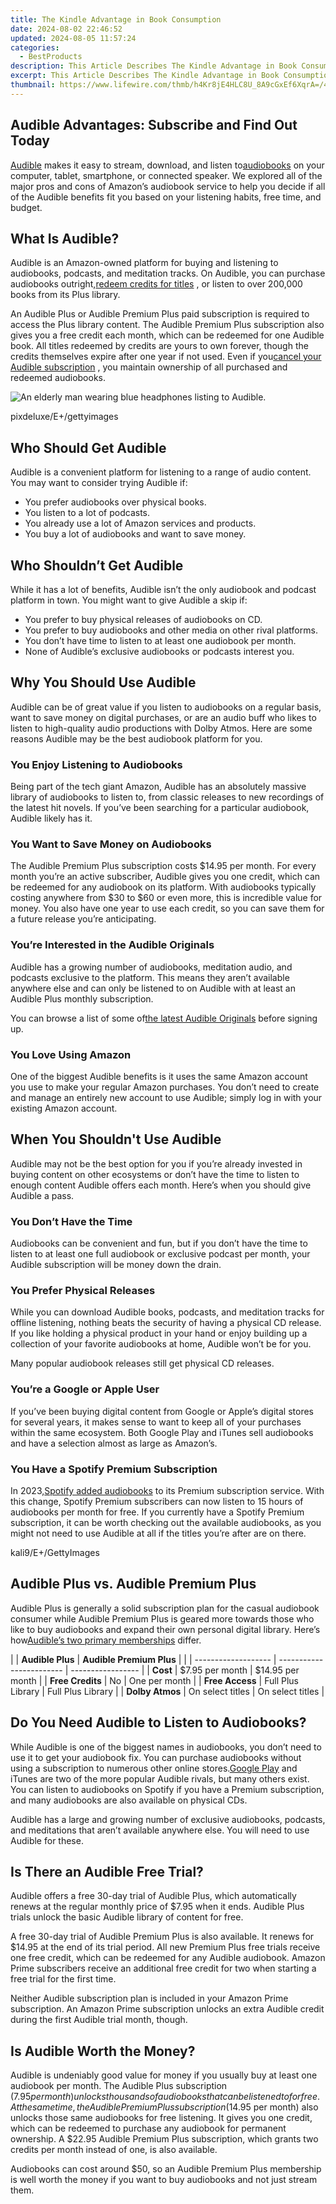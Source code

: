 ```yaml
---
title: The Kindle Advantage in Book Consumption
date: 2024-08-02 22:46:52
updated: 2024-08-05 11:57:24
categories:
  - BestProducts
description: This Article Describes The Kindle Advantage in Book Consumption
excerpt: This Article Describes The Kindle Advantage in Book Consumption
thumbnail: https://www.lifewire.com/thmb/h4Kr8jE4HLC8U_8A9cGxEf6XqrA=/400x300/filters:no_upscale():max_bytes(150000):strip_icc():format(webp)/should-you-buy-a-kindle-5270180-b1c49aad9c1142dc8722cfdb5d02072c.jpg
---
```


## Audible Advantages: Subscribe and Find Out Today
[Audible](https://www.lifewire.com/how-does-audible-work-4178927) makes it easy to stream, download, and listen to[audiobooks](https://www.lifewire.com/what-are-audiobooks-2438535) on your computer, tablet, smartphone, or connected speaker. We explored all of the major pros and cons of Amazon’s audiobook service to help you decide if all of the Audible benefits fit you based on your listening habits, free time, and budget.

## What Is Audible?

 Audible is an Amazon-owned platform for buying and listening to audiobooks, podcasts, and meditation tracks. On Audible, you can purchase audiobooks outright,[redeem credits for titles](https://www.lifewire.com/get-credits-on-audible-5074426) , or listen to over 200,000 books from its Plus library.

 An Audible Plus or Audible Premium Plus paid subscription is required to access the Plus library content. The Audible Premium Plus subscription also gives you a free credit each month, which can be redeemed for one Audible book. All titles redeemed by credits are yours to own forever, though the credits themselves expire after one year if not used. Even if you[cancel your Audible subscription](https://www.lifewire.com/how-to-cancel-audible-4178930) , you maintain ownership of all purchased and redeemed audiobooks.  

![An elderly man wearing blue headphones listing to Audible.](https://www.lifewire.com/thmb/2O8nl80k7vDH9fBQuZXX8iU_Yy8=/1500x0/filters:no_upscale():max_bytes(150000):strip_icc():format(webp)/is-audible-worth-it-9eba8a4ceb734298a81ff2e73d09dec9.jpg)

pixdeluxe/E+/gettyimages

## Who Should Get Audible

 Audible is a convenient platform for listening to a range of audio content. You may want to consider trying Audible if:

* You prefer audiobooks over physical books.
* You listen to a lot of podcasts.
* You already use a lot of Amazon services and products.
* You buy a lot of audiobooks and want to save money.

## Who Shouldn’t Get Audible

 While it has a lot of benefits, Audible isn’t the only audiobook and podcast platform in town. You might want to give Audible a skip if:

* You prefer to buy physical releases of audiobooks on CD.
* You prefer to buy audiobooks and other media on other rival platforms.
* You don’t have time to listen to at least one audiobook per month.
* None of Audible’s exclusive audiobooks or podcasts interest you.

## Why You Should Use Audible

 Audible can be of great value if you listen to audiobooks on a regular basis, want to save money on digital purchases, or are an audio buff who likes to listen to high-quality audio productions with Dolby Atmos. Here are some reasons Audible may be the best audiobook platform for you.

### You Enjoy Listening to Audiobooks

 Being part of the tech giant Amazon, Audible has an absolutely massive library of audiobooks to listen to, from classic releases to new recordings of the latest hit novels. If you’ve been searching for a particular audiobook, Audible likely has it.

### You Want to Save Money on Audiobooks

 The Audible Premium Plus subscription costs $14.95 per month. For every month you’re an active subscriber, Audible gives you one credit, which can be redeemed for any audiobook on its platform. With audiobooks typically costing anywhere from $30 to $60 or even more, this is incredible value for money. You also have one year to use each credit, so you can save them for a future release you’re anticipating.

### You’re Interested in the Audible Originals

 Audible has a growing number of audiobooks, meditation audio, and podcasts exclusive to the platform. This means they aren’t available anywhere else and can only be listened to on Audible with at least an Audible Plus monthly subscription.

 You can browse a list of some of[the latest Audible Originals](https://www.audible.com/ep/audible-originals) before signing up.

### You Love Using Amazon

 One of the biggest Audible benefits is it uses the same Amazon account you use to make your regular Amazon purchases. You don’t need to create and manage an entirely new account to use Audible; simply log in with your existing Amazon account.  

## When You Shouldn't Use Audible

 Audible may not be the best option for you if you’re already invested in buying content on other ecosystems or don’t have the time to listen to enough content Audible offers each month. Here’s when you should give Audible a pass.

### You Don’t Have the Time

 Audiobooks can be convenient and fun, but if you don’t have the time to listen to at least one full audiobook or exclusive podcast per month, your Audible subscription will be money down the drain.

### You Prefer Physical Releases

 While you can download Audible books, podcasts, and meditation tracks for offline listening, nothing beats the security of having a physical CD release. If you like holding a physical product in your hand or enjoy building up a collection of your favorite audiobooks at home, Audible won’t be for you.

Many popular audiobook releases still get physical CD releases.

### You’re a Google or Apple User

 If you’ve been buying digital content from Google or Apple’s digital stores for several years, it makes sense to want to keep all of your purchases within the same ecosystem. Both Google Play and iTunes sell audiobooks and have a selection almost as large as Amazon’s.

### You Have a Spotify Premium Subscription

 In 2023,[Spotify added audiobooks](https://www.lifewire.com/how-to-search-for-audiobooks-in-spotify-2438316) to its Premium subscription service. With this change, Spotify Premium subscribers can now listen to 15 hours of audiobooks per month for free. If you currently have a Spotify Premium subscription, it can be worth checking out the available audiobooks, as you might not need to use Audible at all if the titles you’re after are on there.  

kali9/E+/GettyImages

## Audible Plus vs. Audible Premium Plus

 Audible Plus is generally a solid subscription plan for the casual audiobook consumer while Audible Premium Plus is geared more towards those who like to buy audiobooks and expand their own personal digital library. Here’s how[Audible’s two primary memberships](https://www.audible.com/ep/memberbenefits) differ.

| |  **Audible Plus** | **Audible Premium Plus** |                   |
| ------------------- | ------------------------ | ----------------- |
| **Cost**            | $7.95 per month          | $14.95 per month  |
| **Free Credits**    | No                       | One per month     |
| **Free Access**     | Full Plus Library        | Full Plus Library |
| **Dolby Atmos**     | On select titles         | On select titles  |

## Do You Need Audible to Listen to Audiobooks?

 While Audible is one of the biggest names in audiobooks, you don’t need to use it to get your audiobook fix. You can purchase audiobooks without using a subscription to numerous other online stores.[Google Play](https://www.lifewire.com/what-is-google-play-1616720) and iTunes are two of the more popular Audible rivals, but many others exist. You can listen to audiobooks on Spotify if you have a Premium subscription, and many audiobooks are also available on physical CDs.

 Audible has a large and growing number of exclusive audiobooks, podcasts, and meditations that aren’t available anywhere else. You will need to use Audible for these.

## Is There an Audible Free Trial?

 Audible offers a free 30-day trial of Audible Plus, which automatically renews at the regular monthly price of $7.95 when it ends. Audible Plus trials unlock the basic Audible library of content for free.

 A free 30-day trial of Audible Premium Plus is also available. It renews for $14.95 at the end of its trial period. All new Premium Plus free trials receive one free credit, which can be redeemed for any Audible audiobook. Amazon Prime subscribers receive an additional free credit for two when starting a free trial for the first time.

 Neither Audible subscription plan is included in your Amazon Prime subscription. An Amazon Prime subscription unlocks an extra Audible credit during the first Audible trial month, though.

## Is Audible Worth the Money?

 Audible is undeniably good value for money if you usually buy at least one audiobook per month. The Audible Plus subscription ($7.95 per month) unlocks thousands of audiobooks that can be listened to for free. At the same time, the Audible Premium Plus subscription ($14.95 per month) also unlocks those same audiobooks for free listening. It gives you one credit, which can be redeemed to purchase any audiobook for permanent ownership. A $22.95 Audible Premium Plus subscription, which grants two credits per month instead of one, is also available.

 Audiobooks can cost around $50, so an Audible Premium Plus membership is well worth the money if you want to buy audiobooks and not just stream them.  



<ins class="adsbygoogle"
     style="display:block"
     data-ad-format="autorelaxed"
     data-ad-client="ca-pub-7571918770474297"
     data-ad-slot="1223367746"></ins>



<ins class="adsbygoogle"
     style="display:block"
     data-ad-client="ca-pub-7571918770474297"
     data-ad-slot="8358498916"
     data-ad-format="auto"
     data-full-width-responsive="true"></ins>
